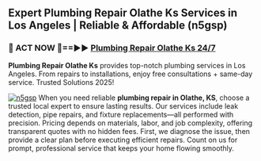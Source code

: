 ## Expert Plumbing Repair Olathe Ks Services in Los Angeles | Reliable & Affordable (n5gsp)  

<h3>🚿 ACT NOW 🌟==►► <a href="https://tinyurl.com/2ne6vx2x" rel="nofollow">Plumbing Repair Olathe Ks 24/7</a></h3>

**Plumbing Repair Olathe Ks** provides top-notch plumbing services in Los Angeles. From repairs to installations, enjoy free consultations + same-day service. Trusted Solutions 2025!

[![n5gsp](https://i.imgur.com/4PFF4AK.jpeg)](https://tinyurl.com/2ne6vx2x)
When you need reliable **plumbing repair in Olathe, KS**, choose a trusted local expert to ensure lasting results. Our services include leak detection, pipe repairs, and fixture replacements—all performed with precision. Pricing depends on materials, labor, and job complexity, offering transparent quotes with no hidden fees. First, we diagnose the issue, then provide a clear plan before executing efficient repairs. Count on us for prompt, professional service that keeps your home flowing smoothly.